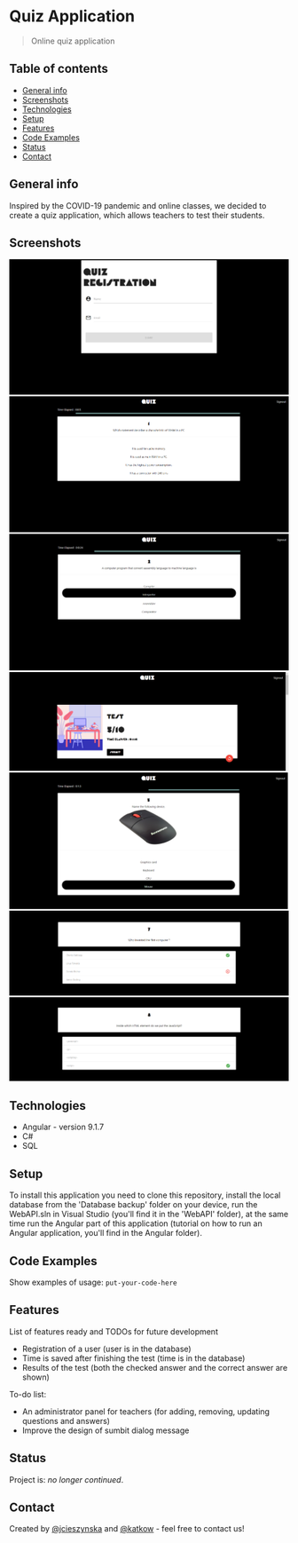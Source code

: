 # Quiz Application
> Online quiz application

## Table of contents
* [General info](#general-info)
* [Screenshots](#screenshots)
* [Technologies](#technologies)
* [Setup](#setup)
* [Features](#features)
* [Code Examples](#code-examples)
* [Status](#status)
* [Contact](#contact)

## General info
Inspired by the COVID-19 pandemic and online classes, we decided to create a quiz application, which allows teachers to test their students.

## Screenshots
![Register](./screenshots/quizregi.PNG)
![Register](./screenshots/pytanko.PNG)
![Register](./screenshots/highlight.PNG)
![Register](./screenshots/result.PNG)
![Register](./screenshots/qa.PNG)
![Register](./screenshots/a7.PNG)
![Register](./screenshots/a8.PNG)

## Technologies
* Angular - version 9.1.7
* C# 
* SQL 

## Setup
To install this application you need to clone this repository, install the local database from the 'Database backup' folder on your device, run the WebAPI.sln in Visual Studio (you'll find it in the 'WebAPI' folder), at the same time run the Angular part of this application (tutorial on how to run an Angular application, you'll find in the Angular folder). 

## Code Examples
Show examples of usage:
`put-your-code-here`

## Features
List of features ready and TODOs for future development
* Registration of a user (user is in the database)
* Time is saved after finishing the test (time is in the database) 
* Results of the test (both the checked answer and the correct answer are shown)

To-do list:
* An administrator panel for teachers (for adding, removing, updating questions and answers)
* Improve the design of sumbit dialog message

## Status
Project is: _no longer continued_. 

## Contact
Created by [@jcieszynska](https://www.github.com/jcieszynska) and [@katkow](https://www.github.com/katkow) - feel free to contact us!
